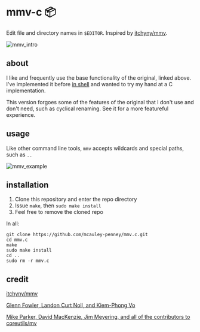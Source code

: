 # mmv-c 📦
Edit file and directory names in `$EDITOR`. Inspired by [itchyny/mmv](https://github.com/itchyny/mmv).

![mmv_intro](https://user-images.githubusercontent.com/59481467/168495786-2d7900e7-50ff-4ca4-aa86-67bf9da24199.gif)


## about
I like and frequently use the base functionality of the original, linked above. I've implemented it before [in shell](https://github.com/mcauley-penney/mmv.sh) and wanted to try my hand at a C implementation.

This version forgoes some of the features of the original that I don't use and don't need, such as cyclical renaming. See it for a more featureful experience.


## usage
Like other command line tools, `mmv` accepts wildcards and special paths, such as `..`

![mmv_example](https://user-images.githubusercontent.com/59481467/168495798-8102f258-98a0-4ce2-b98d-2640ff6afa9c.gif)


## installation
1. Clone this repository and enter the repo directory
2. Issue `make`, then `sudo make install`
3. Feel free to remove the cloned repo

In all:
```
git clone https://github.com/mcauley-penney/mmv.c.git
cd mmv.c
make
sudo make install
cd ..
sudo rm -r mmv.c
```


## credit
[itchyny/mmv](https://github.com/itchyny/mmv)

[Glenn Fowler, Landon Curt Noll, and Kiem-Phong Vo](https://en.wikipedia.org/wiki/Fowler%E2%80%93Noll%E2%80%93Vo_hash_function)

[Mike Parker, David MacKenzie, Jim Meyering, and all of the contributors to coreutils/mv](https://github.com/coreutils/coreutils/blob/master/src/mv.c) 
